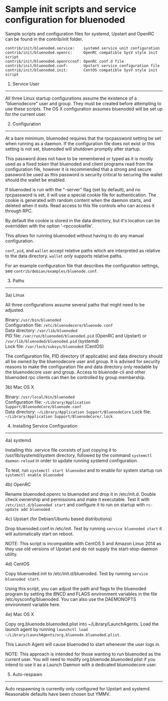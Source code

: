 Sample init scripts and service configuration for bluenoded
==========================================================

Sample scripts and configuration files for systemd, Upstart and OpenRC
can be found in the contrib/init folder.

    contrib/init/bluenoded.service:    systemd service unit configuration
    contrib/init/bluenoded.openrc:     OpenRC compatible SysV style init script
    contrib/init/bluenoded.openrcconf: OpenRC conf.d file
    contrib/init/bluenoded.conf:       Upstart service configuration file
    contrib/init/bluenoded.init:       CentOS compatible SysV style init script

1. Service User
---------------------------------

All three Linux startup configurations assume the existence of a "bluenodecore" user
and group.  They must be created before attempting to use these scripts.
The OS X configuration assumes bluenoded will be set up for the current user.

2. Configuration
---------------------------------

At a bare minimum, bluenoded requires that the rpcpassword setting be set
when running as a daemon.  If the configuration file does not exist or this
setting is not set, bluenoded will shutdown promptly after startup.

This password does not have to be remembered or typed as it is mostly used
as a fixed token that bluenoded and client programs read from the configuration
file, however it is recommended that a strong and secure password be used
as this password is security critical to securing the wallet should the
wallet be enabled.

If bluenoded is run with the "-server" flag (set by default), and no rpcpassword is set,
it will use a special cookie file for authentication. The cookie is generated with random
content when the daemon starts, and deleted when it exits. Read access to this file
controls who can access it through RPC.

By default the cookie is stored in the data directory, but it's location can be overridden
with the option '-rpccookiefile'.

This allows for running bluenoded without having to do any manual configuration.

`conf`, `pid`, and `wallet` accept relative paths which are interpreted as
relative to the data directory. `wallet` *only* supports relative paths.

For an example configuration file that describes the configuration settings,
see `contrib/debian/examples/bluenode.conf`.

3. Paths
---------------------------------

3a) Linux

All three configurations assume several paths that might need to be adjusted.

Binary:              `/usr/bin/bluenoded`  
Configuration file:  `/etc/bluenodecore/bluenode.conf`  
Data directory:      `/var/lib/bluenoded`  
PID file:            `/var/run/bluenoded/bluenoded.pid` (OpenRC and Upstart) or `/var/lib/bluenoded/bluenoded.pid` (systemd)  
Lock file:           `/var/lock/subsys/bluenoded` (CentOS)  

The configuration file, PID directory (if applicable) and data directory
should all be owned by the bluenodecore user and group.  It is advised for security
reasons to make the configuration file and data directory only readable by the
bluenodecore user and group.  Access to bluenode-cli and other bluenoded rpc clients
can then be controlled by group membership.

3b) Mac OS X

Binary:              `/usr/local/bin/bluenoded`  
Configuration file:  `~/Library/Application Support/BluenodeCore/bluenode.conf`  
Data directory:      `~/Library/Application Support/BluenodeCore`
Lock file:           `~/Library/Application Support/BluenodeCore/.lock`

4. Installing Service Configuration
-----------------------------------

4a) systemd

Installing this .service file consists of just copying it to
/usr/lib/systemd/system directory, followed by the command
`systemctl daemon-reload` in order to update running systemd configuration.

To test, run `systemctl start bluenoded` and to enable for system startup run
`systemctl enable bluenoded`

4b) OpenRC

Rename bluenoded.openrc to bluenoded and drop it in /etc/init.d.  Double
check ownership and permissions and make it executable.  Test it with
`/etc/init.d/bluenoded start` and configure it to run on startup with
`rc-update add bluenoded`

4c) Upstart (for Debian/Ubuntu based distributions)

Drop bluenoded.conf in /etc/init.  Test by running `service bluenoded start`
it will automatically start on reboot.

NOTE: This script is incompatible with CentOS 5 and Amazon Linux 2014 as they
use old versions of Upstart and do not supply the start-stop-daemon utility.

4d) CentOS

Copy bluenoded.init to /etc/init.d/bluenoded. Test by running `service bluenoded start`.

Using this script, you can adjust the path and flags to the bluenoded program by
setting the BNCD and FLAGS environment variables in the file
/etc/sysconfig/bluenoded. You can also use the DAEMONOPTS environment variable here.

4e) Mac OS X

Copy org.bluenode.bluenoded.plist into ~/Library/LaunchAgents. Load the launch agent by
running `launchctl load ~/Library/LaunchAgents/org.bluenode.bluenoded.plist`.

This Launch Agent will cause bluenoded to start whenever the user logs in.

NOTE: This approach is intended for those wanting to run bluenoded as the current user.
You will need to modify org.bluenode.bluenoded.plist if you intend to use it as a
Launch Daemon with a dedicated bluenodecore user.

5. Auto-respawn
-----------------------------------

Auto respawning is currently only configured for Upstart and systemd.
Reasonable defaults have been chosen but YMMV.
